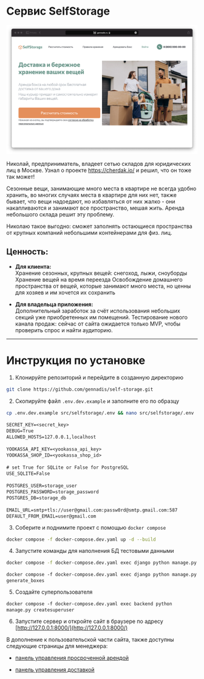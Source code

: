 # Сервис SelfStorage

![screenshot](src/Screenshot.png)

Николай, предприниматель, владеет сетью складов для юридических лиц в Москве. Узнал о проекте https://cherdak.io/ и решил, что он тоже так может! 

Сезонные вещи, занимающие много места в квартире не всегда удобно хранить, во многих случаях места в квартире для них нет, также бывает, что вещи надоедают, но избавляться от них жалко - они накапливаются и занимают все пространство, мешая жить. Аренда небольшого склада решит эту проблему.

Николаю такое выгодно: сможет заполнять остающиеся пространства от крупных компаний небольшими контейнерами для физ. лиц.

## Ценность:

- **Для клиента:**  
Хранение сезонных, крупных вещей: снегоход, лыжи, сноуборды
Хранение вещей на время переезда
Освобождение домашнего пространства от вещей, которые занимают много места, но ценны для хозяев и им хочется их сохранить

- **Для владельца приложения:**  
Дополнительный заработок за счёт использования небольших секций уже приобретенных им помещений.
Тестирование нового канала продаж: сейчас от сайта ожидается только MVP, чтобы проверить спрос и найти аудиторию.

---

# Инструкция по установке

1. Клонируйте репозиторий и перейдите в созданную директорию
```sh
git clone https://github.com/gennadis/self-storage.git
```

2. Скопируйте файл `.env.dev.example` и заполните его по образцу
```sh
cp .env.dev.example src/selfstorage/.env && nano src/selfstorage/.env
```

```
SECRET_KEY=<secret_key>
DEBUG=True
ALLOWED_HOSTS=127.0.0.1,localhost

YOOKASSA_API_KEY=<yookassa_api_key>
YOOKASSA_SHOP_ID=<yookassa_shop_id>

# set True for SQLite or False for PostgreSQL
USE_SQLITE=False

POSTGRES_USER=storage_user
POSTGRES_PASSWORD=storage_password
POSTGRES_DB=storage_db

EMAIL_URL=smtp+tls://user@gmail.com:passw0rd@smtp.gmail.com:587
DEFAULT_FROM_EMAIL=user@gmail.com

```

3. Соберите и поднимите проект с помощью `docker compose`
```sh
docker compose -f docker-compose.dev.yaml up -d --build
```

4. Запустите команды для наполнения БД тестовыми данными
```sh
docker compose -f docker-compose.dev.yaml exec django python manage.py load_warehouses https://raw.githubusercontent.com/aosothra/remote_content/master/self_storage/warehouses.json
```

```
docker compose -f docker-compose.dev.yaml exec django python manage.py generate_boxes
```

5. Создайте суперпользователя
```
docker compose -f docker-compose.dev.yaml exec backend python manage.py createsuperuser
```

6. Запустите сервер и откройте сайт в браузере по адресу [http://127.0.0.1:8000/](http://127.0.0.1:8000/)



В дополнение к пользовательской части сайта, также доступны следующие страницы для менеджера:
- [панель управления просроченной арендой](127.0.0.1:8000/overdue)

- [панель управления доставкой](127.0.0.1:8000/delivery)
